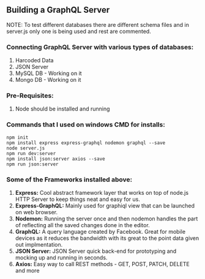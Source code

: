## Building a GraphQL Server

NOTE: To test different databases there are different schema files and in server.js only one is being used and rest are commented.

### Connecting GraphQL Server with various types of databases:
  1.  Harcoded Data
  2.  JSON Server
  3.  MySQL DB - Working on it
  4.  Mongo DB - Working on it

### Pre-Requisites: 
  1.  Node should be installed and running
  
### Commands that I used on windows CMD for installs:
```
npm init
npm install express express-graphql nodemon graphql --save
node server.js
npm run dev:server
npm install json:server axios --save
npm run json:server
```


### Some of the Frameworks installed above:
  1.  **Express:** Cool abstract framework layer that works on top of node.js HTTP Server to keep things neat and easy for us.
  2.  **Express-GraphQL:** Mainly used for graphiql view that can be launched on web browser.
  3.  **Nodemon:** Running the server once and then nodemon handles the part of reflecting all the saved changes done in the editor.
  4.  **GraphQL:** A query language created by Facebook. Great for mobile devices as it reduces the bandwidth with its great to the point data given out implmentation.
  5.  **JSON Server:** JSON Server quick back-end for prototyping and mocking up and running in seconds. 
  6.  **Axios:** Easy way to call REST methods - GET, POST, PATCH, DELETE and more
